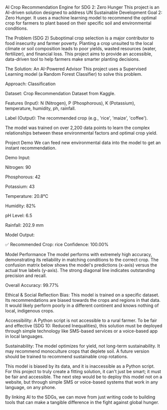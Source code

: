 AI Crop Recommendation Engine for SDG 2: Zero Hunger
This project is an AI-driven solution designed to address UN Sustainable Development Goal 2: Zero Hunger. It uses a machine learning model to recommend the optimal crop for farmers to plant based on their specific soil and environmental conditions.

The Problem (SDG 2)
Suboptimal crop selection is a major contributor to food insecurity and farmer poverty. Planting a crop unsuited to the local climate or soil composition leads to poor yields, wasted resources (water, fertilizer), and financial loss. This project aims to provide an accessible, data-driven tool to help farmers make smarter planting decisions.

The Solution: An AI-Powered Advisor
This project uses a Supervised Learning model (a Random Forest Classifier) to solve this problem.

Approach: Classification

Dataset: Crop Recommendation Dataset from Kaggle.

Features (Input): N (Nitrogen), P (Phosphorous), K (Potassium), temperature, humidity, ph, rainfall.

Label (Output): The recommended crop (e.g., 'rice', 'maize', 'coffee').

The model was trained on over 2,200 data points to learn the complex relationships between these environmental factors and optimal crop yield.

Project Demo
We can feed new environmental data into the model to get an instant recommendation.

Demo Input:

Nitrogen: 90

Phosphorous: 42

Potassium: 43

Temperature: 20.8°C

Humidity: 82%

pH Level: 6.5

Rainfall: 202.9 mm

Model Output:

✅ Recommended Crop: rice
Confidence: 100.00%

Model Performance
The model performs with extremely high accuracy, demonstrating its reliability in matching conditions to the correct crop. The confusion matrix below shows the model's predictions (x-axis) versus the actual true labels (y-axis). The strong diagonal line indicates outstanding precision and recall.

Overall Accuracy: 99.77%

Ethical & Social Reflection
Bias: This model is trained on a specific dataset. Its recommendations are biased towards the crops and regions in that data. It would likely perform poorly in a different continent and knows nothing of local, indigenous crops.

Accessibility: A Python script is not accessible to a rural farmer. To be fair and effective (SDG 10: Reduced Inequalities), this solution must be deployed through simple technology like SMS-based services or a voice-based app in local languages.

Sustainability: The model optimizes for yield, not long-term sustainability. It may recommend monoculture crops that deplete soil. A future version should be trained to recommend sustainable crop rotations.

This model is biased by its data, and it is inaccessible as a Python script. For this project to truly create a fitting solution, it can't just be smart; it must be fair and accessible. The next step would be to deploy this model not on a website, but through simple SMS or voice-based systems that work in any language, on any phone.

By linking AI to the SDGs, we can move from just writing code to building tools that can make a tangible difference in the fight against global hunger.
